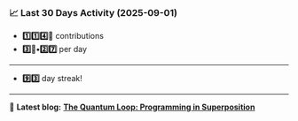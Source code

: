 <!--START_STATS-->
### 📈 Last 30 Days Activity (2025-09-01)  
- **1️⃣1️⃣4️⃣🎱** contributions  
- **3️⃣🎱•2️⃣7️⃣** per day
---
- **9️⃣3️⃣** day streak!
---
📝 **Latest blog:** [**The Quantum Loop: Programming in Superposition**](https://andriak.com/blog/quantum-loop)
<!--END_STATS-->
